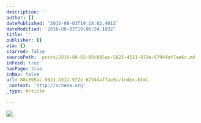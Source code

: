 ```yaml
---
description: ''
author: []
datePublished: '2016-08-03T19:18:02.401Z'
dateModified: '2016-08-03T19:06:24.183Z'
title: ''
publisher: {}
via: {}
starred: false
sourcePath: _posts/2016-08-03-88c895ac-5621-4511-972e-67944af7ae6c.md
inFeed: true
hasPage: true
inNav: false
url: 88c895ac-5621-4511-972e-67944af7ae6c/index.html
_context: 'http://schema.org'
_type: Article

---
```

![](https://the-grid-user-content.s3-us-west-2.amazonaws.com/ea0f7f89-f193-4eb5-bbfa-63ffd7ccecb5.png)